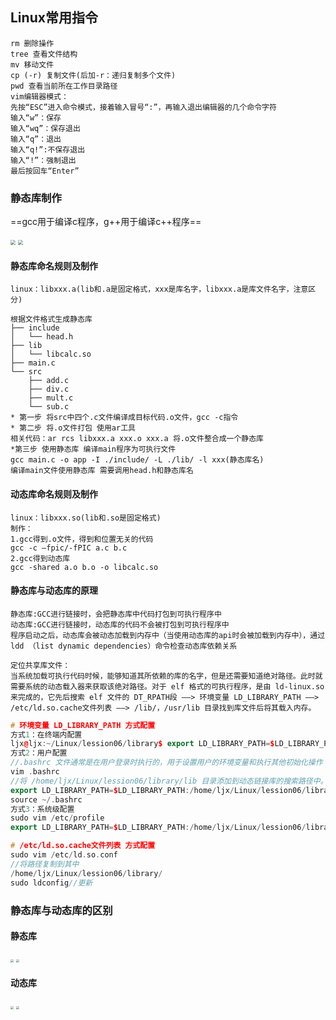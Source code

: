 ## Linux常用指令
```
rm 删除操作
tree 查看文件结构
mv 移动文件
cp (-r) 复制文件(后加-r：递归复制多个文件)
pwd 查看当前所在工作目录路径
vim编辑器模式：
先按“ESC”进入命令模式，接着输入冒号“:”，再输入退出编辑器的几个命令字符
输入“w”：保存
输入“wq”：保存退出
输入“q”：退出
输入“q!”:不保存退出
输入“!”：强制退出
最后按回车“Enter”

```
### 静态库制作
==gcc用于编译c程序，g++用于编译c++程序==

<img src="image.png" style="zoom:50%" />

<img src="image-1.png" style="zoom:50%" />

#### 静态库命名规则及制作
```
linux：libxxx.a(lib和.a是固定格式，xxx是库名字，libxxx.a是库文件名字，注意区分)
```
```
根据文件格式生成静态库
├── include
│   └── head.h
├── lib
│   └── libcalc.so
├── main.c
└── src
    ├── add.c
    ├── div.c
    ├── mult.c
    └── sub.c
* 第一步 将src中四个.c文件编译成目标代码.o文件，gcc -c指令
* 第二步 将.o文件打包 使用ar工具  
相关代码：ar rcs libxxx.a xxx.o xxx.a 将.o文件整合成一个静态库
*第三步 使用静态库 编译main程序为可执行文件
gcc main.c -o app -I ./include/ -L ./lib/ -l xxx(静态库名)
编译main文件使用静态库 需要调用head.h和静态库名
```
#### 动态库命名规则及制作
```
linux：libxxx.so(lib和.so是固定格式)
制作：
1.gcc得到.o文件，得到和位置无关的代码
gcc -c –fpic/-fPIC a.c b.c
2.gcc得到动态库
gcc -shared a.o b.o -o libcalc.so
```
#### 静态库与动态库的原理
```
静态库:GCC进行链接时，会把静态库中代码打包到可执行程序中
动态库:GCC进行链接时，动态库的代码不会被打包到可执行程序中
程序启动之后，动态库会被动态加载到内存中（当使用动态库的api时会被加载到内存中），通过 ldd （list dynamic dependencies）命令检查动态库依赖关系

定位共享库文件：
当系统加载可执行代码时候，能够知道其所依赖的库的名字，但是还需要知道绝对路径。此时就需要系统的动态载入器来获取该绝对路径。对于 elf 格式的可执行程序，是由 ld-linux.so 来完成的，它先后搜索 elf 文件的 DT_RPATH段 ——> 环境变量 LD_LIBRARY_PATH ——> /etc/ld.so.cache文件列表 ——> /lib/，/usr/lib 目录找到库文件后将其载入内存。
```
```cpp
# 环境变量 LD_LIBRARY_PATH 方式配置
方式1：在终端内配置
ljx@ljx:~/Linux/lession06/library$ export LD_LIBRARY_PATH=$LD_LIBRARY_PATH:home/ljx/Linux/lession06/library/lib
方式2：用户配置
//.bashrc 文件通常是在用户登录时执行的，用于设置用户的环境变量和执行其他初始化操作
vim .bashrc 
//将 /home/ljx/Linux/lession06/library/lib 目录添加到动态链接库的搜索路径中。这个路径中的库文件将在程序运行时被动态加载，使得程序能够找到并使用这些库。
export LD_LIBRARY_PATH=$LD_LIBRARY_PATH:/home/ljx/Linux/lession06/library/lib
source ~/.bashrc
方式3：系统级配置
sudo vim /etc/profile
export LD_LIBRARY_PATH=$LD_LIBRARY_PATH:/home/ljx/Linux/lession06/library/
```
```cpp
# /etc/ld.so.cache文件列表 方式配置
sudo vim /etc/ld.so.conf
//将路径复制到其中
/home/ljx/Linux/lession06/library/
sudo ldconfig//更新
```
### 静态库与动态库的区别
#### 静态库
<img src="image-2.png" style="zoom:30%" />

<img src="image-3.png" style="zoom:30%" />

#### 动态库

<img src="image-5.png" style="zoom:30%" />

<img src="image-4.png" style="zoom:30%" />



